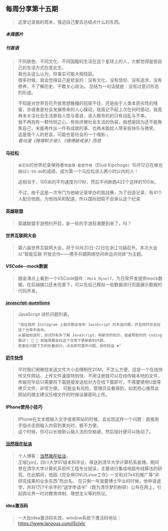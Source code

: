 ## 每周分享第十五期
> 这里记录我的周末，强迫自己要去总结点什么的东西。
<!--more-->
##### 本周图片

##### 刊首语
> 不同肤色、不同文化、不同国籍的生活在这个星球上的人，大都觉得是按自己的生活方式在度此生。  
> 我也会这么认为，但事实可能大相径庭。  
> 很多时候，我会觉得自己是悲哀的：没有文化、没有信仰、没有追求、没有修养、不了解历史、不敢关心政治。 
> 总结为一句话就是：没有过意识形态的形成。 
>
> 不知是对世界百花齐放思想散播的招架不住，还是由于人类本质劣性的残留，亦或者是社会发展带来的人心躁动，我竟记不起上次在何时感动，我竟再未关注社会生活那些人性与善良，进入眼帘的的只有动乱与不幸。  
> 我不再抱有一颗怜悯之心、有些厌倦社会生活的伪装，我想是因为还不能聚焦自己，未能再作出一件有成就的事、也再未能给人带来些快乐与微笑。  
> 这是我个人的悲哀，可能也是社会的一个缩影·。  
> <cite>看动漫《赌博默示录》、《赌博破戒录》而感</cite>

#### 马拉松
> `肯尼亚`的世界纪录保持者`埃留德·基普乔格`（Eliud Kipchoge）10月12日在维也纳以`1:59:40`的成绩，成为第一个马拉松进入两小时以内的人！  
> 
> 这相当于，100米的平均速度为17秒，然后不间断跑422个这样的100米。
> 
> 不过，由于这是一次专门为他破记录举办的挑战赛，为了创造记录，有41个人配合他跑，为他挡风和配速，所以国际田联不会承认这个纪录.

#### 英雄联盟
> 英雄联盟手游预约开启，新一轮的手游狂潮要到来了，吗？  

#### 世界互联网大会 
> 第六届世界互联网大会，将于10月20日-22日在浙江乌镇召开。本次大会以“智能互联 开放合作——携手共建网络空间命运共同体”为主题。

#### VSCode--mock数据
> 掘金沸点上看到一个VSCode插件：`Mock_Myself`，为日常开发提供mock数据，在后端接口还未完善下，可以先自己模拟一些数据进行页面展示数据的代码开发。

#### [javascript-questions](https://github.com/lydiahallie/javascript-questions/blob/master/zh-CN/README-zh_CN.md)
> JavaScript 进阶问题列表。 
> ```
> "我在我的 Instagram 上每天都会发布 JavaScript 的多选问题，并且同时也会在这个仓库中发布。  
> 从基础到进阶，测试你有多了解 JavaScript，刷新你的知识，或者帮助你的 coding 面试！ 💪 🚀 我每周都会在这个仓库下更新新的问题。  
> 答案在问题下方的折叠部分，点击即可展开问题。祝你好运 ❤️"  
> ```

#### [奶牛快传](https://cowtransfer.com/)
> 平时我们用微信发送文件大小会限制在20M，不怎么方便，这是一个在线快传文件网站，上传文件速度特别快，不用注册就可以在线传输本地的文件，传输完毕后只需要将下载链接发送给对方在线下载即可，不需要使用U盘等拷贝文件，非常方便。
> 可能会有风险，管理员会看得到，如若担心推荐此网站的楼主建议压缩文件的时候设置密码上传。  

#### IPhone使用小技巧
> IPhone在文本框输入文字或者网站的时候，会出现这样一个问题：直接用手指点击刚输入内容到某处时，极不方便。  
> 这个时候，你可以长按默认输入法的空格键，然后指针便可以拖动了。  

#### [当然我在扯淡](http://yinwang.org)
> 个人博客：[当然我在扯淡](http://yinwang.org)。  
> 王垠[yín]，四川大学97级本科毕业，保送到清华大学计算机系直博。期间曾在清华大学计算机系软件工程专业就读，主要进行集成电路布线算法的研究。在此期间，他因《完全用GNU/Linux工作》一文和对TeX的推广等“非研究成果的业余东西”而出名。 在只剩一年就要博士毕业的时候，他申请退学，并将1万7千余字的“退学申请书”（题为清华梦的粉碎）公布在网上，引起舆论界一时对教育体制、理想主义等的热议。

#### idea激活码
> 一大批idea激活码失效，window系统下激活码地址：https://www.lanzous.com/i5clxlc  
